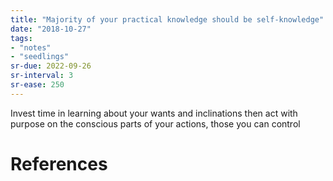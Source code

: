 ```yaml
---
title: "Majority of your practical knowledge should be self-knowledge"
date: "2018-10-27"
tags:
- "notes"
- "seedlings"
sr-due: 2022-09-26
sr-interval: 3
sr-ease: 250
---
```


Invest time in learning about your wants and inclinations then act with purpose on the conscious parts of your actions, those you can control

# References